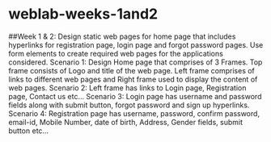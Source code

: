 # weblab-weeks-1and2
##Week 1 & 2:
Design static web pages for home page that includes hyperlinks for registration page, login page and
forgot password pages. Use form elements to create required web pages for the applications
considered.
Scenario 1: Design Home page that comprises of 3 Frames. Top frame consists of Logo and title of the
web page. Left frame comprises of links to different web pages and Right frame used to display the
content of web pages.
Scenario 2: Left frame has links to Login page, Registration page, Contact us etc…
Scenario 3: Login page has username and password fields along with submit button, forgot password
and sign up hyperlinks.
Scenario 4: Registration page has username, password, confirm password, email-id, Mobile Number,
date of birth, Address, Gender fields, submit button etc…
